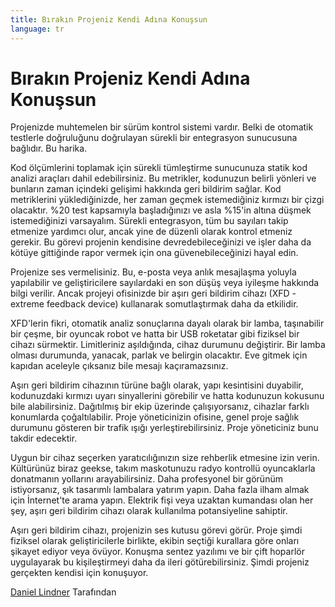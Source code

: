 ```yaml
---
title: Bırakın Projeniz Kendi Adına Konuşsun
language: tr
---
```


# Bırakın Projeniz Kendi Adına Konuşsun

Projenizde muhtemelen bir sürüm kontrol sistemi vardır. Belki de otomatik testlerle doğruluğunu doğrulayan sürekli bir entegrasyon sunucusuna bağlıdır. Bu harika.

Kod ölçümlerini toplamak için sürekli tümleştirme sunucunuza statik kod analizi araçları dahil edebilirsiniz. Bu metrikler, kodunuzun belirli yönleri ve bunların zaman içindeki gelişimi hakkında geri bildirim sağlar. Kod metriklerini yüklediğinizde, her zaman geçmek istemediğiniz kırmızı bir çizgi olacaktır. %20 test kapsamıyla başladığınızı ve asla %15'in altına düşmek istemediğinizi varsayalım. Sürekli entegrasyon, tüm bu sayıları takip etmenize yardımcı olur, ancak yine de düzenli olarak kontrol etmeniz gerekir. Bu görevi projenin kendisine devredebileceğinizi ve işler daha da kötüye gittiğinde rapor vermek için ona güvenebileceğinizi hayal edin.

Projenize ses vermelisiniz. Bu, e-posta veya anlık mesajlaşma yoluyla yapılabilir ve geliştiricilere sayılardaki en son düşüş veya iyileşme hakkında bilgi verilir. Ancak projeyi ofisinizde bir aşırı geri bildirim cihazı (XFD - extreme feedback device) kullanarak somutlaştırmak daha da etkilidir.

XFD'lerin fikri, otomatik analiz sonuçlarına dayalı olarak bir lamba, taşınabilir bir çeşme, bir oyuncak robot ve hatta bir USB roketatar gibi fiziksel bir cihazı sürmektir. Limitleriniz aşıldığında, cihaz durumunu değiştirir. Bir lamba olması durumunda, yanacak, parlak ve belirgin olacaktır. Eve gitmek için kapıdan aceleyle çıksanız bile mesajı kaçıramazsınız.

Aşırı geri bildirim cihazının türüne bağlı olarak, yapı kesintisini duyabilir, kodunuzdaki kırmızı uyarı sinyallerini görebilir ve hatta kodunuzun kokusunu bile alabilirsiniz. Dağıtılmış bir ekip üzerinde çalışıyorsanız, cihazlar farklı konumlarda çoğaltılabilir. Proje yöneticinizin ofisine, genel proje sağlık durumunu gösteren bir trafik ışığı yerleştirebilirsiniz. Proje yöneticiniz bunu takdir edecektir.

Uygun bir cihaz seçerken yaratıcılığınızın size rehberlik etmesine izin verin. Kültürünüz biraz geekse, takım maskotunuzu radyo kontrollü oyuncaklarla donatmanın yollarını arayabilirsiniz. Daha profesyonel bir görünüm istiyorsanız, şık tasarımlı lambalara yatırım yapın. Daha fazla ilham almak için İnternet'te arama yapın. Elektrik fişi veya uzaktan kumandası olan her şey, aşırı geri bildirim cihazı olarak kullanılma potansiyeline sahiptir.

Aşırı geri bildirim cihazı, projenizin ses kutusu görevi görür. Proje şimdi fiziksel olarak geliştiricilerle birlikte, ekibin seçtiği kurallara göre onları şikayet ediyor veya övüyor. Konuşma sentez yazılımı ve bir çift hoparlör uygulayarak bu kişileştirmeyi daha da ileri götürebilirsiniz. Şimdi projeniz gerçekten kendisi için konuşuyor.

[Daniel Lindner](http://programmer.97things.oreilly.com/wiki/index.php/Daniel_Lindner) Tarafından